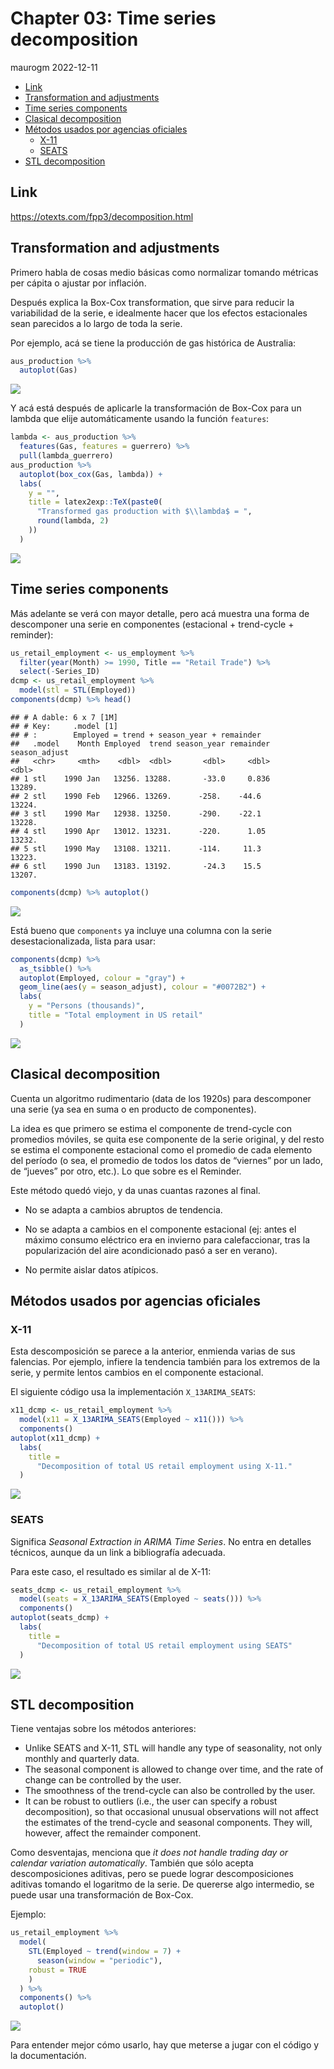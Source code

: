 Chapter 03: Time series decomposition
================
maurogm
2022-12-11

-   [Link](#link)
-   [Transformation and adjustments](#transformation-and-adjustments)
-   [Time series components](#time-series-components)
-   [Clasical decomposition](#clasical-decomposition)
-   [Métodos usados por agencias
    oficiales](#métodos-usados-por-agencias-oficiales)
    -   [X-11](#x-11)
    -   [SEATS](#seats)
-   [STL decomposition](#stl-decomposition)

## Link

<https://otexts.com/fpp3/decomposition.html>

## Transformation and adjustments

Primero habla de cosas medio básicas como normalizar tomando métricas
per cápita o ajustar por inflación.

Después explica la Box-Cox transformation, que sirve para reducir la
variabilidad de la serie, e idealmente hacer que los efectos
estacionales sean parecidos a lo largo de toda la serie.

Por ejemplo, acá se tiene la producción de gas histórica de Australia:

``` r
aus_production %>%
  autoplot(Gas)
```

![](/workspaces/fpp/rendered_files/ch_03_files/figure-gfm/unnamed-chunk-1-1.png)<!-- -->

Y acá está después de aplicarle la transformación de Box-Cox para un
lambda que elije automáticamente usando la función `features`:

``` r
lambda <- aus_production %>%
  features(Gas, features = guerrero) %>%
  pull(lambda_guerrero)
aus_production %>%
  autoplot(box_cox(Gas, lambda)) +
  labs(
    y = "",
    title = latex2exp::TeX(paste0(
      "Transformed gas production with $\\lambda$ = ",
      round(lambda, 2)
    ))
  )
```

![](/workspaces/fpp/rendered_files/ch_03_files/figure-gfm/unnamed-chunk-2-1.png)<!-- -->

## Time series components

Más adelante se verá con mayor detalle, pero acá muestra una forma de
descomponer una serie en componentes (estacional + trend-cycle +
reminder):

``` r
us_retail_employment <- us_employment %>%
  filter(year(Month) >= 1990, Title == "Retail Trade") %>%
  select(-Series_ID)
dcmp <- us_retail_employment %>%
  model(stl = STL(Employed))
components(dcmp) %>% head()
```

    ## # A dable: 6 x 7 [1M]
    ## # Key:     .model [1]
    ## # :        Employed = trend + season_year + remainder
    ##   .model    Month Employed  trend season_year remainder season_adjust
    ##   <chr>     <mth>    <dbl>  <dbl>       <dbl>     <dbl>         <dbl>
    ## 1 stl    1990 Jan   13256. 13288.       -33.0     0.836        13289.
    ## 2 stl    1990 Feb   12966. 13269.      -258.    -44.6          13224.
    ## 3 stl    1990 Mar   12938. 13250.      -290.    -22.1          13228.
    ## 4 stl    1990 Apr   13012. 13231.      -220.      1.05         13232.
    ## 5 stl    1990 May   13108. 13211.      -114.     11.3          13223.
    ## 6 stl    1990 Jun   13183. 13192.       -24.3    15.5          13207.

``` r
components(dcmp) %>% autoplot()
```

![](/workspaces/fpp/rendered_files/ch_03_files/figure-gfm/unnamed-chunk-3-1.png)<!-- -->

Está bueno que `components` ya incluye una columna con la serie
desestacionalizada, lista para usar:

``` r
components(dcmp) %>%
  as_tsibble() %>%
  autoplot(Employed, colour = "gray") +
  geom_line(aes(y = season_adjust), colour = "#0072B2") +
  labs(
    y = "Persons (thousands)",
    title = "Total employment in US retail"
  )
```

![](/workspaces/fpp/rendered_files/ch_03_files/figure-gfm/unnamed-chunk-4-1.png)<!-- -->

## Clasical decomposition

Cuenta un algoritmo rudimentario (data de los 1920s) para descomponer
una serie (ya sea en suma o en producto de componentes).

La idea es que primero se estima el componente de trend-cycle con
promedios móviles, se quita ese componente de la serie original, y del
resto se estima el componente estacional como el promedio de cada
elemento del período (o sea, el promedio de todos los datos de “viernes”
por un lado, de “jueves” por otro, etc.). Lo que sobre es el Reminder.

Este método quedó viejo, y da unas cuantas razones al final.

-   No se adapta a cambios abruptos de tendencia.

-   No se adapta a cambios en el componente estacional (ej: antes el
    máximo consumo eléctrico era en invierno para calefaccionar, tras la
    popularización del aire acondicionado pasó a ser en verano).

-   No permite aislar datos atípicos.

## Métodos usados por agencias oficiales

### X-11

Esta descomposición se parece a la anterior, enmienda varias de sus
falencias. Por ejemplo, infiere la tendencia también para los extremos
de la serie, y permite lentos cambios en el componente estacional.

El siguiente código usa la implementación `X_13ARIMA_SEATS`:

``` r
x11_dcmp <- us_retail_employment %>%
  model(x11 = X_13ARIMA_SEATS(Employed ~ x11())) %>%
  components()
autoplot(x11_dcmp) +
  labs(
    title =
      "Decomposition of total US retail employment using X-11."
  )
```

![](/workspaces/fpp/rendered_files/ch_03_files/figure-gfm/unnamed-chunk-5-1.png)<!-- -->

### SEATS

Significa *Seasonal Extraction in ARIMA Time Series*. No entra en
detalles técnicos, aunque da un link a bibliografía adecuada.

Para este caso, el resultado es similar al de X-11:

``` r
seats_dcmp <- us_retail_employment %>%
  model(seats = X_13ARIMA_SEATS(Employed ~ seats())) %>%
  components()
autoplot(seats_dcmp) +
  labs(
    title =
      "Decomposition of total US retail employment using SEATS"
  )
```

![](/workspaces/fpp/rendered_files/ch_03_files/figure-gfm/unnamed-chunk-6-1.png)<!-- -->

## STL decomposition

Tiene ventajas sobre los métodos anteriores:

-   Unlike SEATS and X-11, STL will handle any type of seasonality, not
    only monthly and quarterly data.
-   The seasonal component is allowed to change over time, and the rate
    of change can be controlled by the user.
-   The smoothness of the trend-cycle can also be controlled by the
    user.
-   It can be robust to outliers (i.e., the user can specify a robust
    decomposition), so that occasional unusual observations will not
    affect the estimates of the trend-cycle and seasonal components.
    They will, however, affect the remainder component.

Como desventajas, menciona que *it does not handle trading day or
calendar variation automatically*. También que sólo acepta
descomposiciones aditivas, pero se puede lograr descomposiciones
aditivas tomando el logaritmo de la serie. De quererse algo intermedio,
se puede usar una transformación de Box-Cox.

Ejemplo:

``` r
us_retail_employment %>%
  model(
    STL(Employed ~ trend(window = 7) +
      season(window = "periodic"),
    robust = TRUE
    )
  ) %>%
  components() %>%
  autoplot()
```

![](/workspaces/fpp/rendered_files/ch_03_files/figure-gfm/unnamed-chunk-7-1.png)<!-- -->

Para entender mejor cómo usarlo, hay que meterse a jugar con el código y
la documentación.
